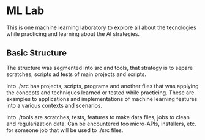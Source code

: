 # ML Lab

This is one machine learning laboratory to explore all about the tecnologies while practicing and learning about the AI strategies.

## Basic Structure
The structure was segmented into src and tools, that strategy is to separe scratches, scripts ad tests of main projects and scripts.

Into ./src has projects, scripts, programs and another files that was applying the concepts and techniques learned or tested while practicing. These are examples to applications and implementations of machine learning features into a various contexts and scenarios.

Into ./tools are scratches, tests, features to make data files, jobs to clean and regularization data. Can be encountered too micro-APIs, installers, etc. for someone job that will be used to ./src files. 